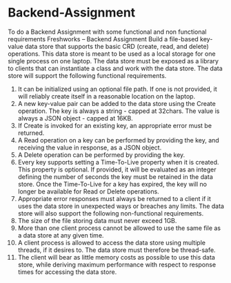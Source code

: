 # Backend-Assignment
To do a Backend Assignment with some functional and non functional requirements
Freshworks – Backend Assignment
Build a file-based key-value data store that supports the basic CRD (create, read, and delete) 
operations. This data store is meant to be used as a local storage for one single process on one 
laptop. The data store must be exposed as a library to clients that can instantiate a class and work 
with the data store.
The data store will support the following functional requirements.
1. It can be initialized using an optional file path. If one is not provided, it will reliably 
create itself in a reasonable location on the laptop.
2. A new key-value pair can be added to the data store using the Create operation. The key 
is always a string - capped at 32chars. The value is always a JSON object - capped at 
16KB.
3. If Create is invoked for an existing key, an appropriate error must be returned.
4. A Read operation on a key can be performed by providing the key, and receiving the 
value in response, as a JSON object.
5. A Delete operation can be performed by providing the key.
6. Every key supports setting a Time-To-Live property when it is created. This property is 
optional. If provided, it will be evaluated as an integer defining the number of seconds 
the key must be retained in the data store. Once the Time-To-Live for a key has expired, 
the key will no longer be available for Read or Delete operations.
7. Appropriate error responses must always be returned to a client if it uses the data store in 
unexpected ways or breaches any limits.
The data store will also support the following non-functional requirements.
1. The size of the file storing data must never exceed 1GB.
2. More than one client process cannot be allowed to use the same file as a data store at any 
given time.
3. A client process is allowed to access the data store using multiple threads, if it desires to. 
The data store must therefore be thread-safe.
4. The client will bear as little memory costs as possible to use this data store, while 
deriving maximum performance with respect to response times for accessing the data 
store.
